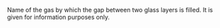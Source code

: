 ﻿Name of the gas by which the gap between two glass layers is filled. It is given for information purposes only.
